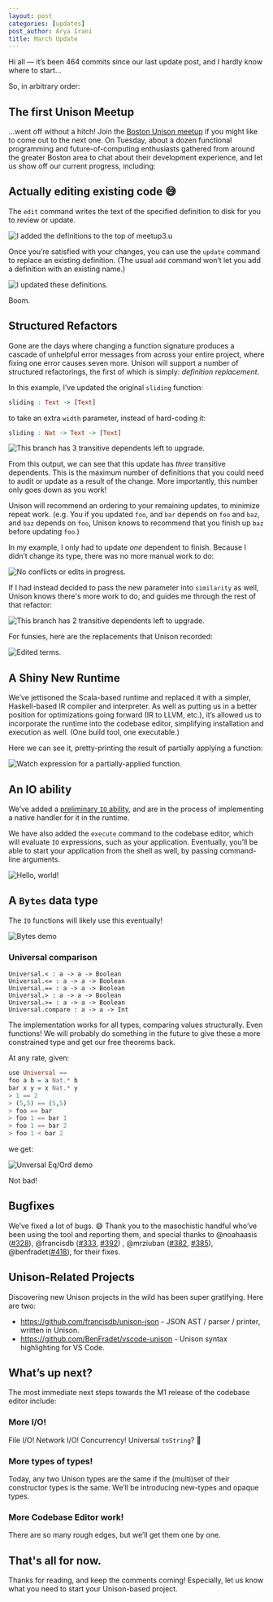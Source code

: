 ```yaml
---
layout: post
categories: [updates]
post_author: Arya Irani
title: March Update
---
```

Hi all — it’s been 464 commits since our last update post, and I hardly know where to start...  

So, in arbitrary order:

## The first Unison Meetup
…went off without a hitch!  Join the [Boston Unison meetup](https://www.meetup.com/Boston-Unison/) if you might like to come out to the next one. On Tuesday, about a dozen functional programming and future-of-computing enthusiasts gathered from around the greater Boston area to chat about their development experience, and let us show off our current progress, including:

## Actually editing existing code 😅
The `edit` command writes the text of the specified definition to disk for you to review or update.

![I added the definitions to the top of meetup3.u](https://user-images.githubusercontent.com/538571/55251341-8fac5880-520d-11e9-9d74-9a6661e5f0bf.png)

Once you’re satisfied with your changes, you can use the `update` command to replace an existing definition.  (The usual `add` command won’t let you add a definition with an existing name.)

![I updated these definitions.](https://user-images.githubusercontent.com/538571/55251578-2c6ef600-520e-11e9-81a4-4f09b40179d0.png)

Boom.

## Structured Refactors
Gone are the days where changing a function signature produces a cascade of unhelpful error messages from across your entire project, where fixing one error causes seven more.  Unison will support a number of structured refactorings, the first of which is simply: _definition replacement_.

In this example, I’ve updated the original `sliding` function:
```haskell
sliding : Text -> [Text]
```
to take an extra `width` parameter, instead of hard-coding it:
```haskell
sliding : Nat -> Text -> [Text]
```

![This branch has 3 transitive dependents left to upgrade.](https://user-images.githubusercontent.com/538571/55250484-815d3d00-520b-11e9-9557-ef5d01eed85b.png)

From this output, we can see that this update has *three* transitive dependents.  This is the maximum number of definitions that you could need to audit or update as a result of the change.  More importantly, this number only goes down as you work!

Unison will recommend an ordering to your remaining updates, to minimize repeat work.  (e.g. You if you updated `foo`, and `bar` depends on `foo` and `baz`, and `baz` depends on `foo`, Unison knows to recommend that you finish up `baz` before updating `foo`.)

In my example, I only had to update *one* dependent to finish.  Because I didn’t change its type, there was no more manual work to do:

![No conflicts or edits in progress.](https://user-images.githubusercontent.com/538571/55250768-355ec800-520c-11e9-8236-f82dfea8559a.png)

If I had instead decided to pass the new parameter into `similarity` as well, Unison knows there's more work to do, and guides me through the rest of that refactor:

![This branch has 2 transitive dependents left to upgrade.](https://user-images.githubusercontent.com/538571/55251059-dea5be00-520c-11e9-9cfb-b6a26c429865.png)

For funsies, here are the replacements that Unison recorded:

![Edited terms.](https://user-images.githubusercontent.com/538571/55251163-17de2e00-520d-11e9-8809-4f5993b57657.png)

## A Shiny New Runtime
We’ve jettisoned the Scala-based runtime and replaced it with a simpler, Haskell-based IR compiler and interpreter.  As well as putting us in a better position for optimizations going forward (IR to LLVM, etc.), it’s allowed us to incorporate the runtime into the codebase editor, simplifying installation and execution as well.  (One build tool, one executable.)

Here we can see it, pretty-printing the result of partially applying a function:

![Watch expression for a partially-applied function.](https://user-images.githubusercontent.com/538571/55251780-92f41400-520e-11e9-86db-e092c6847f63.png)

## An IO ability
We’ve added a [preliminary `IO` ability](https://github.com/unisonweb/unison/blob/ed69a95128440f7976014d2826a0e0872662ba43/parser-typechecker/src/Unison/Runtime/IOSource.hs#L194-L281), and are in the process of implementing a native handler for it in the runtime.

We have also added the `execute` command to the codebase editor, which will evaluate `IO` expressions, such as your application.  Eventually, you’ll be able to start your application from the shell as well, by passing command-line arguments.

![Hello, world!](https://user-images.githubusercontent.com/538571/55258190-63013c80-521f-11e9-8853-ca10aaa8bd05.png)

## A `Bytes` data type
The `IO` functions will likely use this eventually!

![Bytes demo](https://user-images.githubusercontent.com/11074/54630653-b968c100-4a50-11e9-9200-2a96e6ff6a03.png)

### Universal comparison

```
Universal.< : a -> a -> Boolean
Universal.<= : a -> a -> Boolean
Universal.== : a -> a -> Boolean
Universal.> : a -> a -> Boolean
Universal.>= : a -> a -> Boolean
Universal.compare : a -> a -> Int
```

The implementation works for all types, comparing values structurally.  Even functions!  We will probably do something in the future to give these a more constrained type and get our free theorems back.

At any rate, given:
```haskell
use Universal ==
foo a b = a Nat.* b
bar x y = x Nat.* y
> 1 == 2
> (5,5) == (5,5)
> foo == bar
> foo 1 == bar 1
> foo 1 == bar 2
> foo 1 < bar 2
```
we get:

![Unversal Eq/Ord demo](https://user-images.githubusercontent.com/538571/55260307-4536d600-5225-11e9-818f-03d0876ae230.png)

Not bad!

## Bugfixes
We’ve fixed a lot of bugs. 😅  Thank you to the masochistic handful who’ve been using the tool and reporting them, and special thanks to @noahaasis ([#328](https://github.com/unisonweb/unison/pull/328)), @francisdb ([#333](https://github.com/unisonweb/unison/pull/333), [#392](https://github.com/unisonweb/unison/pull/392)) , @mrziuban ([#382](https://github.com/unisonweb/unison/pull/382), [#385](https://github.com/unisonweb/unison/pull/385)), @benfradet([#418](https://github.com/unisonweb/unison/pull/418)),  for their fixes.

## Unison-Related Projects
Discovering new Unison projects in the wild has been super gratifying.  Here are two:
* <https://github.com/francisdb/unison-json> - JSON AST / parser / printer, written in Unison.
* <https://github.com/BenFradet/vscode-unison> - Unison syntax highlighting for VS Code.

## What’s up next?
The most immediate next steps towards the M1 release of the codebase editor include:
### More I/O!
File I/O! Network I/O!  Concurrency!  Universal `toString`? 🤔
### More types of types!
Today, any two Unison types are the same if the (multi)set of their constructor types is the same. We’ll be introducing new-types and opaque types.
### More Codebase Editor work!
There are so many rough edges, but we’ll get them one by one.

## That's all for now.
Thanks for reading, and keep the comments coming!  Especially, let us know what you need to start your Unison-based project.
